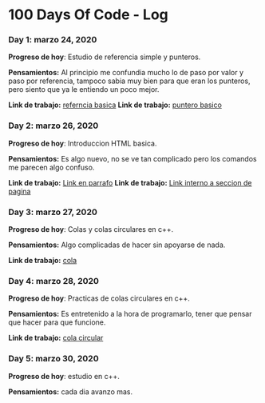 # 100 Days Of Code - Log

### Day 1: marzo 24, 2020 

**Progreso de hoy**: Estudio de referencia simple y punteros.

**Pensamientos:** Al principio me confundia mucho lo de paso por valor y paso por referencia, tampoco sabia muy bien para que eran los punteros, pero siento que ya le entiendo un poco mejor.

**Link de trabajo:** [referncia basica](https://onlinegdb.com/BJz_0auXU)
**Link de trabajo:** [puntero basico](https://onlinegdb.com/H1BIR8OUI)

### Day 2: marzo 26, 2020 

**Progreso de hoy**: Introduccion HTML basica.

**Pensamientos:** Es algo nuevo, no se ve tan complicado pero los comandos me parecen algo confuso.

**Link de trabajo:** [Link en parrafo](https://www.freecodecamp.org/learn/responsive-web-design/basic-html-and-html5/nest-an-anchor-element-within-a-paragraph)
**Link de trabajo:** [Link interno a seccion de pagina](https://www.freecodecamp.org/learn/responsive-web-design/basic-html-and-html5/link-to-internal-sections-of-a-page-with-anchor-elements)

### Day 3: marzo 27, 2020 

**Progreso de hoy**: Colas y colas circulares en c++.

**Pensamientos:** Algo complicadas de hacer sin apoyarse de nada.

**Link de trabajo:** [cola](https://onlinegdb.com/BJ1wwU2UI)

### Day 4: marzo 28, 2020 

**Progreso de hoy**: Practicas de colas circulares en c++.

**Pensamientos:** Es entretenido a la hora de programarlo, tener que pensar que hacer para que funcione.

**Link de trabajo:** [cola circular](https://onlinegdb.com/ByE3QKT88)

### Day 5: marzo 30, 2020 

**Progreso de hoy**: estudio en c++.

**Pensamientos:** cada dia avanzo mas.





